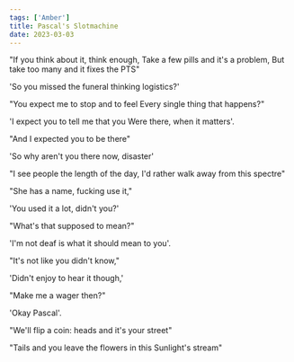 ```yaml
---
tags: ['Amber']
title: Pascal's Slotmachine
date: 2023-03-03
---
```


"If you think about it, think enough,
Take a few pills and it's a problem,
But take too many and it fixes the PTS"

'So you missed the funeral thinking logistics?'

"You expect me to stop and to feel
Every single thing that happens?"

'I expect you to tell me that you
Were there, when it matters'.

"And I expected you to be there"

'So why aren't you there now, disaster'

"I see people the length of the day,
I'd rather walk away from this spectre"

"She has a name, fucking use it,"

'You used it a lot, didn't you?'

"What's that supposed to mean?"

'I'm not deaf is what it should
mean to you'.

"It's not like you didn't know,"

'Didn't enjoy to hear it though,'

"Make me a wager then?"

'Okay Pascal'.

"We'll flip a coin: heads and it's your street"

"Tails and you leave the flowers in this
Sunlight's stream"
